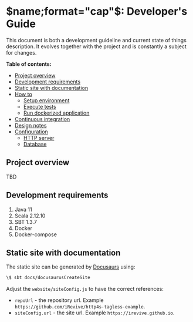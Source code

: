 # $name;format="cap"$: Developer's Guide

This document is both a development guideline and current state of things description. 
It evolves together with the project and is constantly a subject for changes.

**Table of contents:**  
- [Project overview](#project-overview)  
- [Development requirements](#development-requirements)  
- [Static site with documentation](#static-site-with-documentation)  
- [How to](docs/how-to/index.md)
  - [Setup environment](docs/how-to/environment-setup.md)
  - [Execute tests](docs/how-to/tests-execution.md)
  - [Run dockerized application](docs/how-to/run-dockerized-application.md)  
- [Continuous integration](docs/continuous-integration/index.md)
- [Design notes](docs/design-notes/index.md)
- [Configuration](docs/configuration/index.md)
  - [HTTP server](docs/configuration/http-server.md)
  - [Database](docs/configuration/database.md)

## <a name="project-overview"></a> Project overview

TBD

## <a name="development-requirements"></a> Development requirements
1) Java 11
2) Scala 2.12.10  
3) SBT 1.3.7  
4) Docker
5) Docker-compose

## <a name="static-site-with-documentation"></a> Static site with documentation

The static site can be generated by [Docusaurs](https://scalameta.org/mdoc/docs/docusaurus.html) using:
```sh
\$ sbt docs/docusaurusCreateSite
```

Adjust the `website/siteConfig.js` to have the correct references:
- `repoUrl` - the repository url. Example `https://github.com/iRevive/http4s-tagless-example`.
- `siteConfig.url` -  the site url. Example `https://irevive.github.io`.
